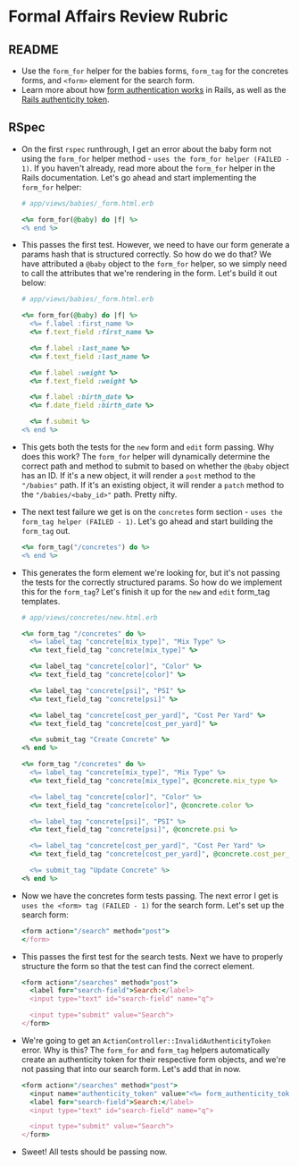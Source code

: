 # Formal Affairs Review Rubric

## README

- Use the `form_for` helper for the babies forms, `form_tag` for the concretes forms, and `<form>` element for the search form.
- Learn more about how [form authentication works](http://guides.rubyonrails.org/security.html#csrf-countermeasures) in Rails, as well as the [Rails authenticity token](http://news-anand.blogspot.com/2013/05/include-csrf-token-in-form-ruby-on-rails.html).

## RSpec

- On the first `rspec` runthrough, I get an error about the baby form not using the `form_for` helper method - `uses the form_for helper (FAILED - 1)`. If you haven't already, read more about the `form_for` helper in the Rails documentation. Let's go ahead and start implementing the `form_for` helper:

    ```ruby
    # app/views/babies/_form.html.erb

    <%= form_for(@baby) do |f| %>
    <% end %>
    ```

- This passes the first test. However, we need to have our form generate a params hash that is structured correctly. So how do we do that? We have attributed a `@baby` object to the `form_for` helper, so we simply need to call the attributes that we're rendering in the form. Let's build it out below:

    ```ruby
    # app/views/babies/_form.html.erb

    <%= form_for(@baby) do |f| %>
      <%= f.label :first_name %>
      <%= f.text_field :first_name %>

      <%= f.label :last_name %>
      <%= f.text_field :last_name %>

      <%= f.label :weight %>
      <%= f.text_field :weight %>

      <%= f.label :birth_date %>
      <%= f.date_field :birth_date %>

      <%= f.submit %>
    <% end %>
    ```

- This gets both the tests for the `new` form and `edit` form passing. Why does this work? The `form_for` helper will dynamically determine the correct path and method to submit to based on whether the `@baby` object has an ID. If it's a new object, it will render a `post` method to the `"/babies"` path. If it's an existing object, it will render a `patch` method to the `"/babies/<baby_id>"` path. Pretty nifty.

- The next test failure we get is on the `concretes` form section - `uses the form_tag helper (FAILED - 1)`. Let's go ahead and start building the `form_tag` out.

    ```ruby
    <%= form_tag("/concretes") do %>
    <% end %>
    ```

- This generates the form element we're looking for, but it's not passing the tests for the correctly structured params. So how do we implement this for the `form_tag`? Let's finish it up for the `new` and `edit` form_tag templates.

    ```ruby
    # app/views/concretes/new.html.erb

    <%= form_tag "/concretes" do %>
      <%= label_tag "concrete[mix_type]", "Mix Type" %>
      <%= text_field_tag "concrete[mix_type]" %>

      <%= label_tag "concrete[color]", "Color" %>
      <%= text_field_tag "concrete[color]" %>

      <%= label_tag "concrete[psi]", "PSI" %>
      <%= text_field_tag "concrete[psi]" %>

      <%= label_tag "concrete[cost_per_yard]", "Cost Per Yard" %>
      <%= text_field_tag "concrete[cost_per_yard]" %>

      <%= submit_tag "Create Concrete" %>
    <% end %>
    ```

    ```ruby
    <%= form_tag "/concretes" do %>
      <%= label_tag "concrete[mix_type]", "Mix Type" %>
      <%= text_field_tag "concrete[mix_type]", @concrete.mix_type %>

      <%= label_tag "concrete[color]", "Color" %>
      <%= text_field_tag "concrete[color]", @concrete.color %>

      <%= label_tag "concrete[psi]", "PSI" %>
      <%= text_field_tag "concrete[psi]", @concrete.psi %>

      <%= label_tag "concrete[cost_per_yard]", "Cost Per Yard" %>
      <%= text_field_tag "concrete[cost_per_yard]", @concrete.cost_per_yard %>

      <%= submit_tag "Update Concrete" %>
    <% end %>
    ```

- Now we have the concretes form tests passing. The next error I get is `uses the <form> tag (FAILED - 1)` for the search form. Let's set up the search form:

    ```ruby
    <form action="/search" method="post">
    </form>
    ```

- This passes the first test for the search tests. Next we have to properly structure the form so that the test can find the correct element.

    ```ruby
    <form action="/searches" method="post">
      <label for="search-field">Search:</label>
      <input type="text" id="search-field" name="q">

      <input type="submit" value="Search">
    </form>
    ```

- We're going to get an `ActionController::InvalidAuthenticityToken` error. Why is this? The `form_for` and `form_tag` helpers automatically create an authenticity token for their respective form objects, and we're not passing that into our search form. Let's add that in now.

    ```ruby
    <form action="/searches" method="post">
      <input name="authenticity_token" value="<%= form_authenticity_token %>" type="hidden">
      <label for="search-field">Search:</label>
      <input type="text" id="search-field" name="q">

      <input type="submit" value="Search">
    </form>
    ```

- Sweet! All tests should be passing now.
